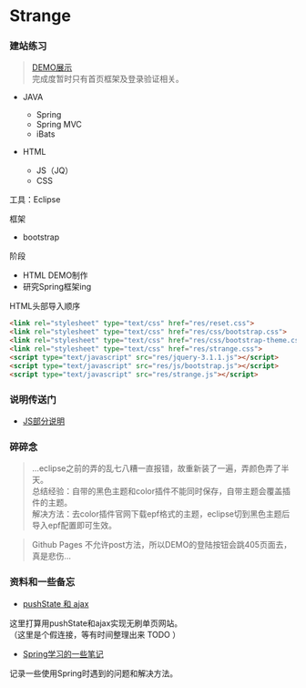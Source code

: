 # Strange

### 建站练习

> [DEMO展示](https://critsu.github.io/Strange/DEMO/webapp/home.html)  
完成度暂时只有首页框架及登录验证相关。

* JAVA
    * Spring
    * Spring MVC
    * iBats

* HTML
    * JS（JQ）
    * CSS

工具：Eclipse

框架
* bootstrap

阶段
* HTML DEMO制作
* 研究Spring框架ing

HTML头部导入顺序
```html
<link rel="stylesheet" type="text/css" href="res/reset.css">
<link rel="stylesheet" type="text/css" href="res/css/bootstrap.css">
<link rel="stylesheet" type="text/css" href="res/css/bootstrap-theme.css">
<link rel="stylesheet" type="text/css" href="res/strange.css">
<script type="text/javascript" src="res/jquery-3.1.1.js"></script>
<script type="text/javascript" src="res/js/bootstrap.js"></script>
<script type="text/javascript" src="res/strange.js"></script>
```

### 说明传送门
* [JS部分说明](DOC/JS_DOC.md)

### 碎碎念
> ...eclipse之前的弄的乱七八糟一直报错，故重新装了一遍，弄颜色弄了半天。  
    总结经验：自带的黑色主题和color插件不能同时保存，自带主题会覆盖插件的主题。  
    解决方法：去color插件官网下载epf格式的主题，eclipse切到黑色主题后导入epf配置即可生效。  

>   Github Pages 不允许post方法，所以DEMO的登陆按钮会跳405页面去，真是悲伤...

### 资料和一些备忘
* [pushState 和 ajax](dummy)  

这里打算用pushState和ajax实现无刷单页网站。  
（这里是个假连接，等有时间整理出来 TODO ）

* [Spring学习的一些笔记](DOC/Spring_notes.md)

记录一些使用Spring时遇到的问题和解决方法。